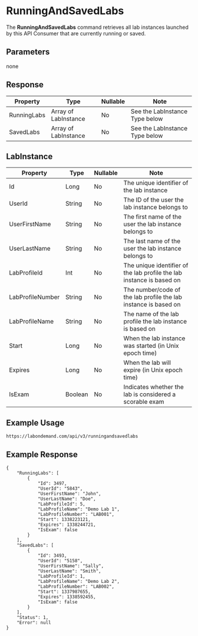# RunningAndSavedLabs

The **RunningAndSavedLabs** command retrieves all lab instances launched by this API Consumer that are currently running or saved.

## Parameters

none

## Response

|Property|Type|Nullable|Note
|--- |--- |--- |--- |
|RunningLabs|Array of LabInstance|No|See the LabInstance Type below|
|SavedLabs|Array of LabInstance|No|See the LabInstance Type below|

## LabInstance

|Property|Type|Nullable|Note
|--- |--- |--- |--- |
|Id|Long|No|The unique identifier of the lab instance|
|UserId|String|No|The ID of the user the lab instance belongs to|
|UserFirstName|String|No|The first name of the user the lab instance belongs to|
|UserLastName|String|No|The last name of the user the lab instance belongs to|
|LabProfileId|Int|No|The unique identifier of the lab profile the lab instance is based on|
|LabProfileNumber|String|No|The number/code of the lab profile the lab instance is based on|
|LabProfileName|String|No|The name of the lab profile the lab instance is based on|
|Start|Long|No|When the lab instance was started (in Unix epoch time)|
|Expires|Long|No|When the lab will expire (in Unix epoch time)|
|IsExam|Boolean|No|Indicates whether the lab is considered a scorable exam|

## Example Usage

```
https://labondemand.com/api/v3/runningandsavedlabs
```

## Example Response

```linenums
{
    "RunningLabs": [
        {
            "Id": 3497,
            "UserId": "5843",
            "UserFirstName": "John",
            "UserLastName": "Doe",
            "LabProfileId": 5,
            "LabProfileName": "Demo Lab 1",
            "LabProfileNumber": "LAB001",
            "Start": 1338223121,
            "Expires": 1338244721,
            "IsExam": false
        }
    ],
    "SavedLabs": [
        {
            "Id": 3493,
            "UserId": "5158",
            "UserFirstName": "Sally",
            "UserLastName": "Smith",
            "LabProfileId": 1,
            "LabProfileName": "Demo Lab 2",
            "LabProfileNumber": "LAB002",
            "Start": 1337987655,
            "Expires": 1338592455,
            "IsExam": false
        }
    ],
    "Status": 1,
    "Error": null
}
```
